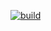 [![build](https://github.com/TrackerBook/trackerbook/actions/workflows/build.yml/badge.svg)](https://github.com/TrackerBook/trackerbook/actions/workflows/build.yml)
